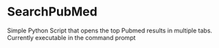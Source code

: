 # SearchPubMed
Simple Python Script that opens the top Pubmed results in multiple tabs. Currently executable in the command prompt
